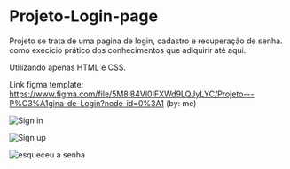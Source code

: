 # Projeto-Login-page

Projeto se trata de uma pagina de login, cadastro e recuperação de senha. como execicio prático dos conhecimentos que adiquirir até aqui.

Utilizando apenas HTML e CSS.

Link figma template: https://www.figma.com/file/5M8i84Vl0IFXWd9LQJyLYC/Projeto---P%C3%A1gina-de-Login?node-id=0%3A1
(by: me)


![Sign in](https://user-images.githubusercontent.com/64425832/191805675-2f062cba-e17e-4da2-a260-2bd2cd3e953d.png)


![Sign up](https://user-images.githubusercontent.com/64425832/191805678-d933bc67-2fce-45b6-a195-504be32d38aa.png)


![esqueceu a senha](https://user-images.githubusercontent.com/64425832/191805684-ac1fd34c-9895-432a-a6d7-71f0b05156dc.png)
